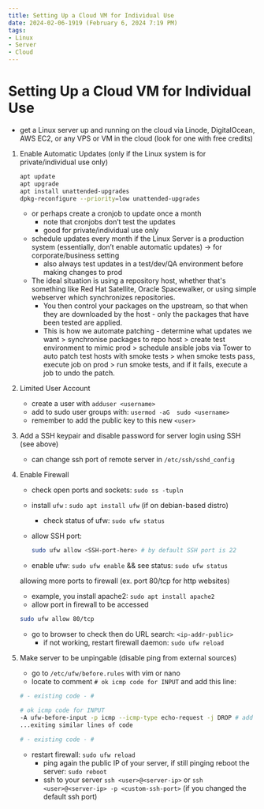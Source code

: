 ```yaml
---
title: Setting Up a Cloud VM for Individual Use
date: 2024-02-06-1919 (February 6, 2024 7:19 PM)
tags:
- Linux
- Server
- Cloud
---
```


# Setting Up a Cloud VM for Individual Use
- get a Linux server up and running on the cloud via Linode, DigitalOcean, AWS EC2, or any VPS or VM in the cloud (look for one with free credits)
1. Enable Automatic Updates (only if the Linux system is for private/individual use only)
    
    ```bash
    apt update
    apt upgrade
    apt install unattended-upgrades
    dpkg-reconfigure --priority=low unattended-upgrades
    ```
    
    - or perhaps create a cronjob to update once a month
        - note that cronjobs don’t test the updates
        - good for private/individual use only
    - schedule updates every month if the Linux Server is a production system (essentially, don’t enable automatic updates) → for corporate/business setting
        - also always test updates in a test/dev/QA environment before making changes to prod
    - The ideal situation is using a repository host, whether that's something like Red Hat Satellite, Oracle Spacewalker, or using simple webserver which synchronizes repositories.
        - You then control your packages on the upstream, so that when they are downloaded by the host - only the packages that have been tested are applied.
        - This is how we automate patching - determine what updates we want > synchronise packages to repo host > create test environment to mimic prod > schedule ansible jobs via Tower to auto patch test hosts with smoke tests > when smoke tests pass, execute job on prod > run smoke tests, and if it fails, execute a job to undo the patch.
2. Limited User Account
    - create a user with `adduser <username>`
    - add to sudo user groups with: `usermod -aG  sudo <username>`
    - remember to add the public key to this new `<user>`
3. Add a SSH keypair and disable password for server login using SSH (see above)
    - can change ssh port of remote server in `/etc/ssh/sshd_config`
4. Enable Firewall
    - check open ports and sockets: `sudo ss -tupln`
    - install `ufw` : `sudo apt install ufw` (if on debian-based distro)
        - check status of ufw: `sudo ufw status`
    - allow SSH port:
        
        ```bash
        sudo ufw allow <SSH-port-here> # by default SSH port is 22
        ```
        
    - enable ufw: `sudo ufw enable` && see status: `sudo ufw status`
    
    allowing more ports to firewall (ex. port 80/tcp for http websites)
    
    - example, you install apache2: `sudo apt install apache2`
    - allow port in firewall to be accessed
    
    ```bash
    sudo ufw allow 80/tcp
    ```
    
    - go to browser to check then do URL search: `<ip-addr-public>`
        - if not working, restart firewall daemon: `sudo ufw reload`
5. Make server to be unpingable (disable ping from external sources)
    - go to `/etc/ufw/before.rules` with vim or nano
    - locate to comment `# ok icmp code for INPUT` and add this line:
    
    ```bash
    # - existing code - #
    
    # ok icmp code for INPUT
    -A ufw-before-input -p icmp --icmp-type echo-request -j DROP # add this
    ...exiting similar lines of code
    
    # - existing code - #
    ```
    
    - restart firewall: `sudo ufw reload`
        - ping again the public IP of your server, if still pinging reboot the server: `sudo reboot`
        - ssh to your server `ssh <user>@<server-ip>` or `ssh <user>@<server-ip> -p <custom-ssh-port>` (if you changed the default ssh port)
